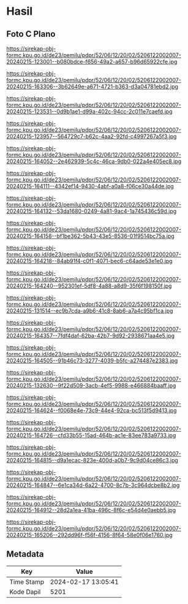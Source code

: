 # Hasil

## Foto C Plano

https://sirekap-obj-formc.kpu.go.id/de23/pemilu/pdpr/52/06/12/20/02/5206122002007-20240215-123001--b080bdce-f656-49a2-a657-b96d65922cfe.jpg

https://sirekap-obj-formc.kpu.go.id/de23/pemilu/pdpr/52/06/12/20/02/5206122002007-20240215-163306--3b62649e-a671-4721-b363-d3a04781ebd2.jpg

https://sirekap-obj-formc.kpu.go.id/de23/pemilu/pdpr/52/06/12/20/02/5206122002007-20240215-123531--0d9b1ae1-d99a-402c-94cc-2c011e7caefd.jpg

https://sirekap-obj-formc.kpu.go.id/de23/pemilu/pdpr/52/06/12/20/02/5206122002007-20240215-123957--564729c7-b62c-4aa2-92fd-c4997267a5f3.jpg

https://sirekap-obj-formc.kpu.go.id/de23/pemilu/pdpr/52/06/12/20/02/5206122002007-20240215-164052--2e462939-5c4c-46ca-9db0-022a4e405ec8.jpg

https://sirekap-obj-formc.kpu.go.id/de23/pemilu/pdpr/52/06/12/20/02/5206122002007-20240215-164111--4342ef14-9430-4abf-a0a8-f06ce30a44de.jpg

https://sirekap-obj-formc.kpu.go.id/de23/pemilu/pdpr/52/06/12/20/02/5206122002007-20240215-164132--53da1680-0249-4a81-9ac4-1a745436c59d.jpg

https://sirekap-obj-formc.kpu.go.id/de23/pemilu/pdpr/52/06/12/20/02/5206122002007-20240215-164158--bf1be362-5b43-43e5-8536-01f9514bc75a.jpg

https://sirekap-obj-formc.kpu.go.id/de23/pemilu/pdpr/52/06/12/20/02/5206122002007-20240215-164218--84ab91f4-c0f1-4071-bec6-c64ade53e1e0.jpg

https://sirekap-obj-formc.kpu.go.id/de23/pemilu/pdpr/52/06/12/20/02/5206122002007-20240215-164240--952301ef-5df8-4a88-a8d9-35f6f198150f.jpg

https://sirekap-obj-formc.kpu.go.id/de23/pemilu/pdpr/52/06/12/20/02/5206122002007-20240215-131514--ec9b7cda-a9b6-41c8-8ab6-a7a4c95bf1ca.jpg

https://sirekap-obj-formc.kpu.go.id/de23/pemilu/pdpr/52/06/12/20/02/5206122002007-20240215-164357--7fdf4daf-62ba-42b7-9d92-2938671aa4e5.jpg

https://sirekap-obj-formc.kpu.go.id/de23/pemilu/pdpr/52/06/12/20/02/5206122002007-20240215-164505--91b46c73-3277-4039-b5fc-a274487e2383.jpg

https://sirekap-obj-formc.kpu.go.id/de23/pemilu/pdpr/52/06/12/20/02/5206122002007-20240215-132630--9f22d509-3acb-4ef5-9988-e466884baaff.jpg

https://sirekap-obj-formc.kpu.go.id/de23/pemilu/pdpr/52/06/12/20/02/5206122002007-20240215-164624--f0068e4e-73c9-44e4-92ca-bc513f5d9413.jpg

https://sirekap-obj-formc.kpu.go.id/de23/pemilu/pdpr/52/06/12/20/02/5206122002007-20240215-164726--cfd33b55-15ad-464b-ac1e-83ee783a9733.jpg

https://sirekap-obj-formc.kpu.go.id/de23/pemilu/pdpr/52/06/12/20/02/5206122002007-20240215-164815--d9a1ecac-823e-400d-a0b7-9c9d04ce86c3.jpg

https://sirekap-obj-formc.kpu.go.id/de23/pemilu/pdpr/52/06/12/20/02/5206122002007-20240215-164847--6e1ca34d-6a22-4700-8c7b-3c964dcbe8b2.jpg

https://sirekap-obj-formc.kpu.go.id/de23/pemilu/pdpr/52/06/12/20/02/5206122002007-20240215-164912--28d2a1ea-41ba-496c-8f6c-e54d4e0aebb5.jpg

https://sirekap-obj-formc.kpu.go.id/de23/pemilu/pdpr/52/06/12/20/02/5206122002007-20240215-165206--292dd96f-f56f-4156-8f64-58e0f06e1760.jpg


## Metadata

| Key        | Value               |
| ---------- | ------------------- |
| Time Stamp | 2024-02-17 13:05:41 |
| Kode Dapil | 5201                |



